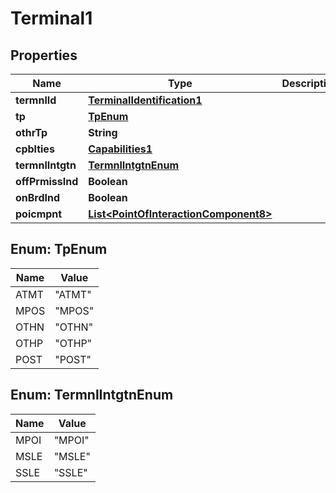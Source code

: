 

# Terminal1

## Properties

Name | Type | Description | Notes
------------ | ------------- | ------------- | -------------
**termnlId** | [**TerminalIdentification1**](TerminalIdentification1.md) |  | 
**tp** | [**TpEnum**](#TpEnum) |  |  [optional]
**othrTp** | **String** |  |  [optional]
**cpblties** | [**Capabilities1**](Capabilities1.md) |  |  [optional]
**termnlIntgtn** | [**TermnlIntgtnEnum**](#TermnlIntgtnEnum) |  |  [optional]
**offPrmissInd** | **Boolean** |  |  [optional]
**onBrdInd** | **Boolean** |  |  [optional]
**poicmpnt** | [**List&lt;PointOfInteractionComponent8&gt;**](PointOfInteractionComponent8.md) |  |  [optional]



## Enum: TpEnum

Name | Value
---- | -----
ATMT | &quot;ATMT&quot;
MPOS | &quot;MPOS&quot;
OTHN | &quot;OTHN&quot;
OTHP | &quot;OTHP&quot;
POST | &quot;POST&quot;



## Enum: TermnlIntgtnEnum

Name | Value
---- | -----
MPOI | &quot;MPOI&quot;
MSLE | &quot;MSLE&quot;
SSLE | &quot;SSLE&quot;




